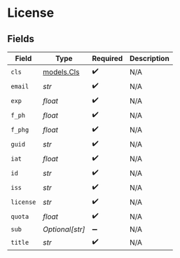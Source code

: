 # License


## Fields

| Field                          | Type                           | Required                       | Description                    |
| ------------------------------ | ------------------------------ | ------------------------------ | ------------------------------ |
| `cls`                          | [models.Cls](../models/cls.md) | :heavy_check_mark:             | N/A                            |
| `email`                        | *str*                          | :heavy_check_mark:             | N/A                            |
| `exp`                          | *float*                        | :heavy_check_mark:             | N/A                            |
| `f_ph`                         | *float*                        | :heavy_check_mark:             | N/A                            |
| `f_phg`                        | *float*                        | :heavy_check_mark:             | N/A                            |
| `guid`                         | *str*                          | :heavy_check_mark:             | N/A                            |
| `iat`                          | *float*                        | :heavy_check_mark:             | N/A                            |
| `id`                           | *str*                          | :heavy_check_mark:             | N/A                            |
| `iss`                          | *str*                          | :heavy_check_mark:             | N/A                            |
| `license`                      | *str*                          | :heavy_check_mark:             | N/A                            |
| `quota`                        | *float*                        | :heavy_check_mark:             | N/A                            |
| `sub`                          | *Optional[str]*                | :heavy_minus_sign:             | N/A                            |
| `title`                        | *str*                          | :heavy_check_mark:             | N/A                            |